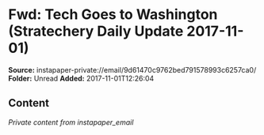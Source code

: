 # Fwd: Tech Goes to Washington (Stratechery Daily Update 2017-11-01)

**Source:** instapaper-private://email/9d61470c9762bed791578993c6257ca0/
**Folder:** Unread
**Added:** 2017-11-01T12:26:04




## Content
*Private content from instapaper_email*
